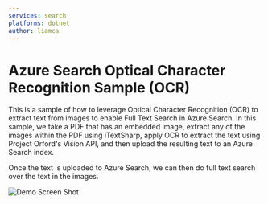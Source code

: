 ```yaml
---
services: search
platforms: dotnet
author: liamca
---
```


# Azure Search Optical Character Recognition Sample (OCR)

This is a sample of how to leverage Optical Character Recognition (OCR) to extract text from images to enable Full Text Search in Azure Search.  In this sample, we take a PDF that has an embedded image, extract any of the images within the PDF using iTextSharp, apply OCR to extract the text using Project Orford's Vision API, and then upload the resulting text to an Azure Search index.

Once the text is uploaded to Azure Search, we can then do full text search over the text in the images.

![Demo Screen Shot](https://raw.githubusercontent.com/liamca/AzureSearchOCR/master/output.png)
